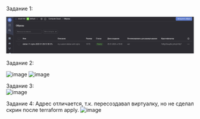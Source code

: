 Задание 1:

![](https://github.com/nehardcore/devops-virt/blob/main/yc_image.png)


Задание 2:

<img width="643" alt="image" src="https://user-images.githubusercontent.com/97674120/215964590-75a7f5ff-0491-4334-b8cc-86387e0eda94.png">
<img width="941" alt="image" src="https://user-images.githubusercontent.com/97674120/215964656-8a675956-2bc3-47d1-8ec8-3bb071d762b8.png">


Задание 3:  
<img width="1499" alt="image" src="https://user-images.githubusercontent.com/97674120/216037505-b8606a72-646b-487c-afbf-e366d4b605b2.png">

Задание 4:
Адрес отличается, т.к. пересоздавал виртуалку, но не сделал скрин после terraform apply. 
![image](https://user-images.githubusercontent.com/97674120/216040966-59e2a696-7114-47b9-a136-2bbaec907654.png)
